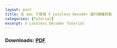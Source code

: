```yaml
---
layout: post
title: 在 mac 下使用 X Lossless Decoder 進行精確抓軌
categories: [Tutorial]
excerpt: X Lossless Decoder Tutorial
---
```

### Downloads: [PDF][]

[PDF]: https://raw.githubusercontent.com/YohaneWW/maples/master/assets/XLDTutorial.pdf